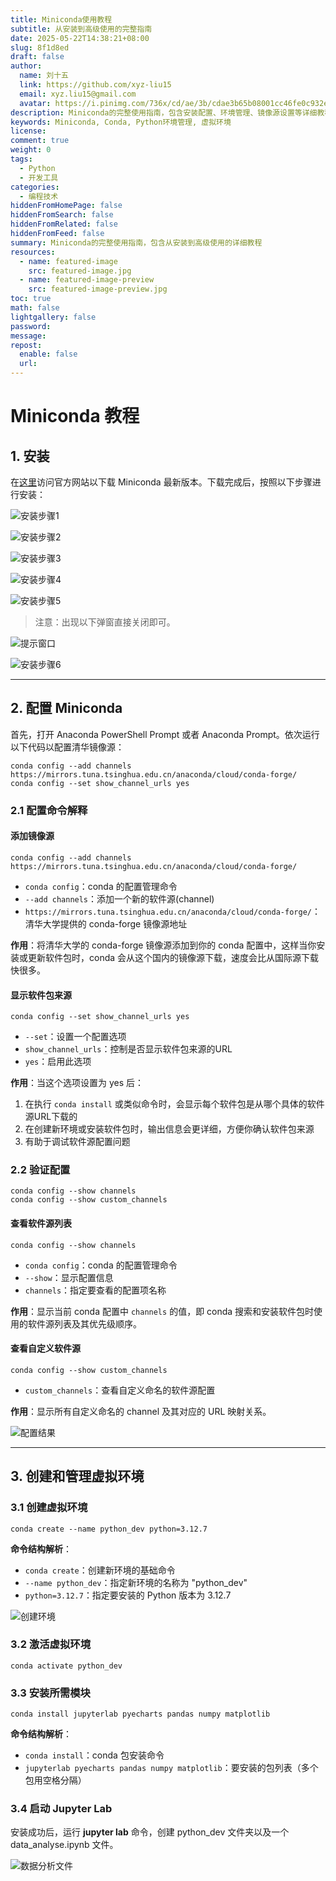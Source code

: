 ```yaml
---
title: Miniconda使用教程
subtitle: 从安装到高级使用的完整指南
date: 2025-05-22T14:38:21+08:00
slug: 8f1d8ed
draft: false
author: 
  name: 刘十五
  link: https://github.com/xyz-liu15
  email: xyz.liu15@gmail.com
  avatar: https://i.pinimg.com/736x/cd/ae/3b/cdae3b65b08001cc46fe0c932e786ea1.jpg
description: Miniconda的完整使用指南，包含安装配置、环境管理、镜像源设置等详细教程
keywords: Miniconda, Conda, Python环境管理, 虚拟环境
license:
comment: true
weight: 0
tags:
  - Python
  - 开发工具
categories:
  - 编程技术
hiddenFromHomePage: false
hiddenFromSearch: false
hiddenFromRelated: false
hiddenFromFeed: false
summary: Miniconda的完整使用指南，包含从安装到高级使用的详细教程
resources:
  - name: featured-image
    src: featured-image.jpg
  - name: featured-image-preview
    src: featured-image-preview.jpg
toc: true
math: false
lightgallery: false
password:
message:
repost:
  enable: false
  url:
---
```


<!--more-->
# Miniconda 教程

## 1. 安装

在[这里](https://www.anaconda.com/download/success)访问官方网站以下载 Miniconda 最新版本。下载完成后，按照以下步骤进行安装：

![安装步骤1](/images/Miniconda_1.png)

![安装步骤2](/images/Miniconda_2.png)

![安装步骤3](/images/Miniconda_3.png)

![安装步骤4](/images/Miniconda_4.png)

![安装步骤5](/images/Miniconda_5.png)

> 注意：出现以下弹窗直接关闭即可。

![提示窗口](/images/proceed.png)

![安装步骤6](/images/Miniconda_6.png)

---

## 2. 配置 Miniconda

首先，打开 Anaconda PowerShell Prompt 或者 Anaconda Prompt。依次运行以下代码以配置清华镜像源：

```shell
conda config --add channels https://mirrors.tuna.tsinghua.edu.cn/anaconda/cloud/conda-forge/
conda config --set show_channel_urls yes
```

### 2.1 配置命令解释

#### 添加镜像源

```shell
conda config --add channels https://mirrors.tuna.tsinghua.edu.cn/anaconda/cloud/conda-forge/
```

- `conda config`：conda 的配置管理命令
- `--add channels`：添加一个新的软件源(channel)
- `https://mirrors.tuna.tsinghua.edu.cn/anaconda/cloud/conda-forge/`：清华大学提供的 conda-forge 镜像源地址

**作用**：将清华大学的 conda-forge 镜像源添加到你的 conda 配置中，这样当你安装或更新软件包时，conda 会从这个国内的镜像源下载，速度会比从国际源下载快很多。

#### 显示软件包来源

```shell
conda config --set show_channel_urls yes
```

- `--set`：设置一个配置选项
- `show_channel_urls`：控制是否显示软件包来源的URL
- `yes`：启用此选项

**作用**：当这个选项设置为 yes 后：

1. 在执行 `conda install` 或类似命令时，会显示每个软件包是从哪个具体的软件源URL下载的
2. 在创建新环境或安装软件包时，输出信息会更详细，方便你确认软件包来源
3. 有助于调试软件源配置问题

### 2.2 验证配置

```shell
conda config --show channels
conda config --show custom_channels
```

#### 查看软件源列表

```shell
conda config --show channels
```

- `conda config`：conda 的配置管理命令
- `--show`：显示配置信息
- `channels`：指定要查看的配置项名称

**作用**：显示当前 conda 配置中 `channels` 的值，即 conda 搜索和安装软件包时使用的软件源列表及其优先级顺序。

#### 查看自定义软件源

```shell
conda config --show custom_channels
```

- `custom_channels`：查看自定义命名的软件源配置

**作用**：显示所有自定义命名的 channel 及其对应的 URL 映射关系。

![配置结果](/images/channels.png)

---

## 3. 创建和管理虚拟环境

### 3.1 创建虚拟环境

```shell
conda create --name python_dev python=3.12.7
```

**命令结构解析**：

- `conda create`：创建新环境的基础命令
- `--name python_dev`：指定新环境的名称为 "python_dev"
- `python=3.12.7`：指定要安装的 Python 版本为 3.12.7

![创建环境](/images/conda_activate.png)

### 3.2 激活虚拟环境

```shell
conda activate python_dev
```

### 3.3 安装所需模块

```shell
conda install jupyterlab pyecharts pandas numpy matplotlib
```

**命令结构解析**：

- `conda install`：conda 包安装命令
- `jupyterlab pyecharts pandas numpy matplotlib`：要安装的包列表（多个包用空格分隔）

### 3.4 启动 Jupyter Lab

安装成功后，运行 **jupyter lab** 命令，创建 python_dev 文件夹以及一个 data_analyse.ipynb 文件。

![数据分析文件](/images/data_analyse.png)
        